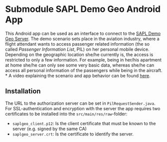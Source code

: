 # Submodule SAPL Demo Geo Android App

This Android app can be used as an interface to connect to the [SAPL Demo Geo Server](https://github.com/heutelbeck/sapl-demos/tree/master/sapl-demo-geo-server). The demo scenario sets place in the aviation industry, where a flight attendant wants to access passenger related information (the so called *Passenger Information List*, PIL) on her personal mobile device. Depending on the geographic location she/he currently is, the access is restricted to only a few information. For example, being in her/his apartment at home she/he can only see some very basic data, whereas she/he can access all personal information of the passengers while being in the aircraft. *
A video explaining the scenario and app behavior can be found [here](http://youtube.com).

## Installation

The URL to the authorization server can be set in `PilRequestSender.java`.
For SSL-authentication and encryption with the server the app requires two certificates to be installed into the `src/main/res/raw`-folder:
* `saplgeo_client.p12`: Is the client certificate that must be known to the server (e.g. signed by the same CA)
* `saplgeo_server.crt`: Is the certificate to identify the server.